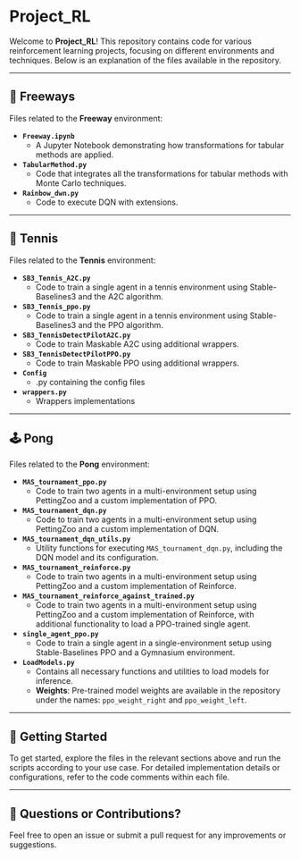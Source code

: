 # Project_RL  

Welcome to **Project_RL**! This repository contains code for various reinforcement learning projects, focusing on different environments and techniques. Below is an explanation of the files available in the repository.  

---

## 📂 Freeways  
Files related to the **Freeway** environment:  
- **`Freeway.ipynb`**  
  - A Jupyter Notebook demonstrating how transformations for tabular methods are applied.  
- **`TabularMethod.py`**  
  - Code that integrates all the transformations for tabular methods with Monte Carlo techniques.  
- **`Rainbow_dwn.py`**  
  - Code to execute DQN with extensions.  

---

## 🎾 Tennis  
Files related to the **Tennis** environment:  
- **`SB3_Tennis_A2C.py`**  
  - Code to train a single agent in a tennis environment using Stable-Baselines3 and the A2C algorithm.  
- **`SB3_Tennis_ppo.py`**  
  - Code to train a single agent in a tennis environment using Stable-Baselines3 and the PPO algorithm.  
- **`SB3_TennisDetectPilotA2C.py`**  
  - Code to train Maskable A2C using additional wrappers.  
- **`SB3_TennisDetectPilotPPO.py`**  
  - Code to train Maskable PPO using additional wrappers.
- **`Config`**
  - .py containing the config files
- **`wrappers.py`**
  - Wrappers implementations

---

## 🕹️ Pong  
Files related to the **Pong** environment:  
- **`MAS_tournament_ppo.py`**  
  - Code to train two agents in a multi-environment setup using PettingZoo and a custom implementation of PPO.  
- **`MAS_tournament_dqn.py`**  
  - Code to train two agents in a multi-environment setup using PettingZoo and a custom implementation of DQN.  
- **`MAS_tournament_dqn_utils.py`**  
  - Utility functions for executing `MAS_tournament_dqn.py`, including the DQN model and its configuration.  
- **`MAS_tournament_reinforce.py`**  
  - Code to train two agents in a multi-environment setup using PettingZoo and a custom implementation of Reinforce.  
- **`MAS_tournament_reinforce_against_trained.py`**  
  - Code to train two agents in a multi-environment setup using PettingZoo and a custom implementation of Reinforce, with additional functionality to load a PPO-trained single agent.  
- **`single_agent_ppo.py`**  
  - Code to train a single agent in a single-environment setup using Stable-Baselines PPO and a Gymnasium environment.  
- **`LoadModels.py`**  
  - Contains all necessary functions and utilities to load models for inference.  
  - **Weights**: Pre-trained model weights are available in the repository under the names: `ppo_weight_right` and `ppo_weight_left`.  

---

## 🚀 Getting Started  
To get started, explore the files in the relevant sections above and run the scripts according to your use case. For detailed implementation details or configurations, refer to the code comments within each file.  

---

## 📧 Questions or Contributions?  
Feel free to open an issue or submit a pull request for any improvements or suggestions.  
